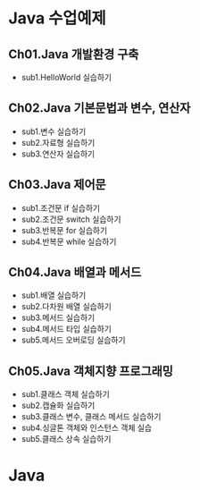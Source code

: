 # Java 수업예제

## Ch01.Java 개발환경 구축
 - sub1.HelloWorld 실습하기
 
## Ch02.Java 기본문법과 변수, 연산자
 - sub1.변수 실습하기
 - sub2.자료형 실습하기
 - sub3.연산자 실습하기
## Ch03.Java 제어문
 - sub1.조건문 if 실습하기
 - sub2.조건문 switch 실습하기
 - sub3.반복문 for 실습하기
 - sub4.반복문 while 실습하기
## Ch04.Java 배열과 메서드
 - sub1.배열 실습하기
 - sub2.다차원 배열 실습하기
 - sub3.메서드 실습하기
 - sub4.메서드 타입 실습하기
 - sub5.메서드 오버로딩 실습하기
## Ch05.Java 객체지향 프로그래밍
 - sub1.클래스 객체 실습하기
 - sub2.캡슐화 실습하기
 - sub3.클래스 변수, 클래스 메서드 실습하기
 - sub4.싱글톤 객체와 인스턴스 객체 실습
 - sub5.클래스 상속 실습하기
# Java
